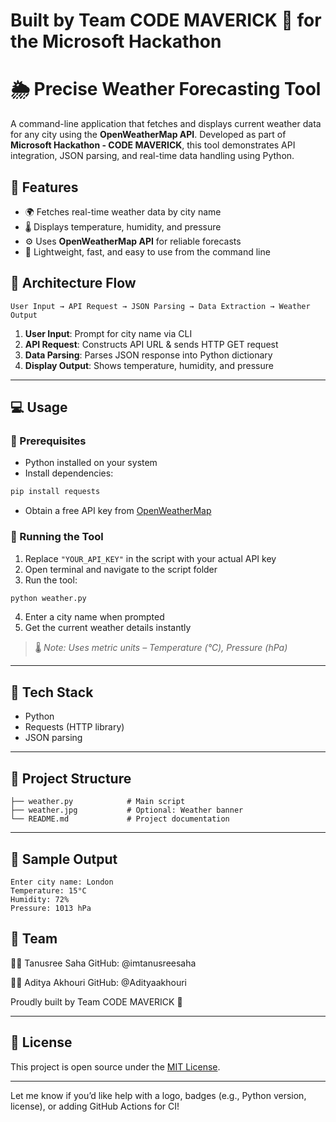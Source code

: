 # Built by Team CODE MAVERICK 🚀 for the Microsoft Hackathon

# 🌦️ Precise Weather Forecasting Tool

A command-line application that fetches and displays current weather data for any city using the **OpenWeatherMap API**. Developed as part of **Microsoft Hackathon - CODE MAVERICK**, this tool demonstrates API integration, JSON parsing, and real-time data handling using Python.

## 🔧 Features

- 🌍 Fetches real-time weather data by city name  
- 🌡️ Displays temperature, humidity, and pressure  
- ⚙️ Uses **OpenWeatherMap API** for reliable forecasts  
- 🧰 Lightweight, fast, and easy to use from the command line  

## 🧭 Architecture Flow

```
User Input → API Request → JSON Parsing → Data Extraction → Weather Output
```

1. **User Input**: Prompt for city name via CLI  
2. **API Request**: Constructs API URL & sends HTTP GET request  
3. **Data Parsing**: Parses JSON response into Python dictionary  
4. **Display Output**: Shows temperature, humidity, and pressure  

---

## 💻 Usage

### 🔧 Prerequisites

- Python installed on your system  
- Install dependencies:  
```bash
pip install requests
```

- Obtain a free API key from [OpenWeatherMap](https://openweathermap.org/api)

### 🚀 Running the Tool

1. Replace `"YOUR_API_KEY"` in the script with your actual API key  
2. Open terminal and navigate to the script folder  
3. Run the tool:  
```bash
python weather.py
```
4. Enter a city name when prompted  
5. Get the current weather details instantly  

> 🌡️ *Note: Uses metric units – Temperature (°C), Pressure (hPa)*

---

## 🧰 Tech Stack

- Python  
- Requests (HTTP library)  
- JSON parsing  

---

## 📁 Project Structure

```
├── weather.py            # Main script
├── weather.jpg           # Optional: Weather banner
└── README.md             # Project documentation
```

---

## 📸 Sample Output

```
Enter city name: London
Temperature: 15°C
Humidity: 72%
Pressure: 1013 hPa
```
## 👥 Team
👩‍💻 Tanusree Saha
GitHub: @imtanusreesaha

👨‍💻 Aditya Akhouri
GitHub: @Adityaakhouri

Proudly built by Team CODE MAVERICK 🚀

---

## 📜 License

This project is open source under the [MIT License](LICENSE).

---

Let me know if you’d like help with a logo, badges (e.g., Python version, license), or adding GitHub Actions for CI!

